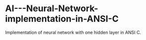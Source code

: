 # AI---Neural-Network-implementation-in-ANSI-C

Implementation of neural network with one hidden layer in ANSI C.
